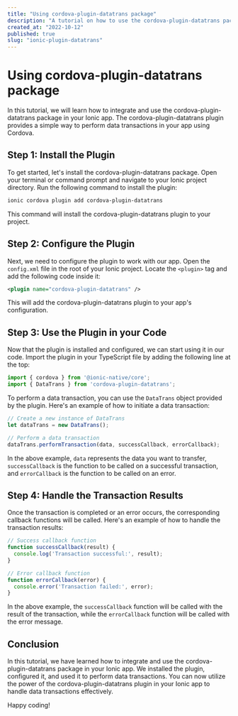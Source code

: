 ```yaml
---
title: "Using cordova-plugin-datatrans package"
description: "A tutorial on how to use the cordova-plugin-datatrans package in your Ionic app."
created_at: "2022-10-12"
published: true
slug: "ionic-plugin-datatrans"
---
```


# Using cordova-plugin-datatrans package

In this tutorial, we will learn how to integrate and use the cordova-plugin-datatrans package in your Ionic app. The cordova-plugin-datatrans plugin provides a simple way to perform data transactions in your app using Cordova.

## Step 1: Install the Plugin

To get started, let's install the cordova-plugin-datatrans package. Open your terminal or command prompt and navigate to your Ionic project directory. Run the following command to install the plugin:

```bash
ionic cordova plugin add cordova-plugin-datatrans
```

This command will install the cordova-plugin-datatrans plugin to your project.

## Step 2: Configure the Plugin

Next, we need to configure the plugin to work with our app. Open the `config.xml` file in the root of your Ionic project. Locate the `<plugin>` tag and add the following code inside it:

```xml
<plugin name="cordova-plugin-datatrans" />
```

This will add the cordova-plugin-datatrans plugin to your app's configuration.

## Step 3: Use the Plugin in your Code

Now that the plugin is installed and configured, we can start using it in our code. Import the plugin in your TypeScript file by adding the following line at the top:

```typescript
import { cordova } from '@ionic-native/core';
import { DataTrans } from 'cordova-plugin-datatrans';
```

To perform a data transaction, you can use the `DataTrans` object provided by the plugin. Here's an example of how to initiate a data transaction:

```typescript
// Create a new instance of DataTrans
let dataTrans = new DataTrans();

// Perform a data transaction
dataTrans.performTransaction(data, successCallback, errorCallback);
```

In the above example, `data` represents the data you want to transfer, `successCallback` is the function to be called on a successful transaction, and `errorCallback` is the function to be called on an error.

## Step 4: Handle the Transaction Results

Once the transaction is completed or an error occurs, the corresponding callback functions will be called. Here's an example of how to handle the transaction results:

```typescript
// Success callback function
function successCallback(result) {
  console.log('Transaction successful:', result);
}

// Error callback function
function errorCallback(error) {
  console.error('Transaction failed:', error);
}
```

In the above example, the `successCallback` function will be called with the result of the transaction, while the `errorCallback` function will be called with the error message.

## Conclusion

In this tutorial, we have learned how to integrate and use the cordova-plugin-datatrans package in your Ionic app. We installed the plugin, configured it, and used it to perform data transactions. You can now utilize the power of the cordova-plugin-datatrans plugin in your Ionic app to handle data transactions effectively.

Happy coding!